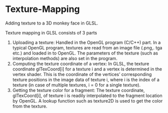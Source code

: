 # Texture-Mapping
Adding texture to a 3D monkey face in GLSL.

Texture mapping in GLSL consists of 3 parts
1. Uploading a texture: Handled in the OpenGL program (C/C++) part. In a typical OpenGL program, textures are read from an image file (.png,. tga etc.) and loaded in to OpenGL. The parameters of the texture (such as interpolation methods) are also set in the program.
2. Computing the texture coordinate of a vertex: In GLSL, the texture coordinate glTexCoord[i] for a texture i and a vertex is determined in the vertex shader. This is the coordinate
of the vertices’ corresponding texture positions in the image data of texture i, where i
is the index of a texture (in case of multiple textures, i = 0 for a single texture).
3. Getting the texture color for a fragment: The texture coordinate, glTexCoord[i], of texture i is readily interpolated to the fragment location by OpenGL. A lookup function such as texture2D is used to get the color from the texture.

